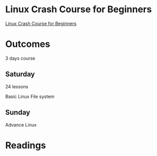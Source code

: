 # Linux Crash Course for Beginners
[Linux Crash Course for Beginners](https://codered.eccouncil.org/courseVideo/Linux-Crash-Course-for-Beginners)

# Outcomes
3 days course

## Saturday

24 lessons

Basic Linux
File system
## Sunday

Advance Linux



# Readings